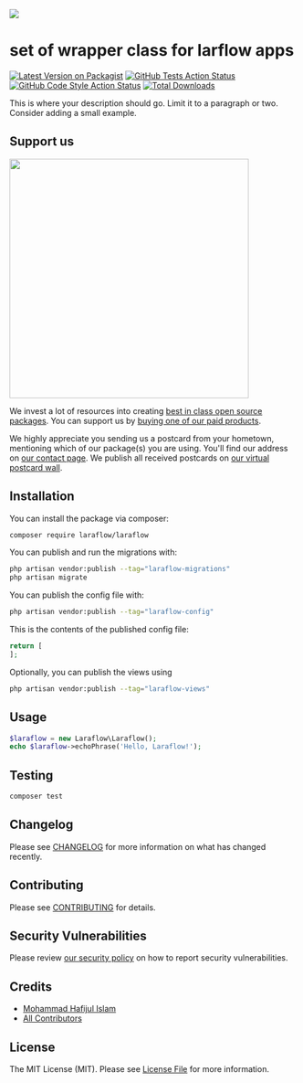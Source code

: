 
[<img src="https://github-ads.s3.eu-central-1.amazonaws.com/support-ukraine.svg?t=1" />](https://supportukrainenow.org)

# set of wrapper class for larflow apps

[![Latest Version on Packagist](https://img.shields.io/packagist/v/laraflow/laraflow.svg?style=flat-square)](https://packagist.org/packages/laraflow/laraflow)
[![GitHub Tests Action Status](https://img.shields.io/github/workflow/status/laraflow/laraflow/run-tests?label=tests)](https://github.com/laraflow/laraflow/actions?query=workflow%3Arun-tests+branch%3Amain)
[![GitHub Code Style Action Status](https://img.shields.io/github/workflow/status/laraflow/laraflow/Check%20&%20fix%20styling?label=code%20style)](https://github.com/laraflow/laraflow/actions?query=workflow%3A"Check+%26+fix+styling"+branch%3Amain)
[![Total Downloads](https://img.shields.io/packagist/dt/laraflow/laraflow.svg?style=flat-square)](https://packagist.org/packages/laraflow/laraflow)

This is where your description should go. Limit it to a paragraph or two. Consider adding a small example.

## Support us

[<img src="https://github-ads.s3.eu-central-1.amazonaws.com/laraflow.jpg?t=1" width="419px" />](https://spatie.be/github-ad-click/laraflow)

We invest a lot of resources into creating [best in class open source packages](https://spatie.be/open-source). You can support us by [buying one of our paid products](https://spatie.be/open-source/support-us).

We highly appreciate you sending us a postcard from your hometown, mentioning which of our package(s) you are using. You'll find our address on [our contact page](https://spatie.be/about-us). We publish all received postcards on [our virtual postcard wall](https://spatie.be/open-source/postcards).

## Installation

You can install the package via composer:

```bash
composer require laraflow/laraflow
```

You can publish and run the migrations with:

```bash
php artisan vendor:publish --tag="laraflow-migrations"
php artisan migrate
```

You can publish the config file with:

```bash
php artisan vendor:publish --tag="laraflow-config"
```

This is the contents of the published config file:

```php
return [
];
```

Optionally, you can publish the views using

```bash
php artisan vendor:publish --tag="laraflow-views"
```

## Usage

```php
$laraflow = new Laraflow\Laraflow();
echo $laraflow->echoPhrase('Hello, Laraflow!');
```

## Testing

```bash
composer test
```

## Changelog

Please see [CHANGELOG](CHANGELOG.md) for more information on what has changed recently.

## Contributing

Please see [CONTRIBUTING](https://github.com/spatie/.github/blob/main/CONTRIBUTING.md) for details.

## Security Vulnerabilities

Please review [our security policy](../../security/policy) on how to report security vulnerabilities.

## Credits

- [Mohammad Hafijul Islam](https://github.com/laraflow)
- [All Contributors](../../contributors)

## License

The MIT License (MIT). Please see [License File](LICENSE.md) for more information.
